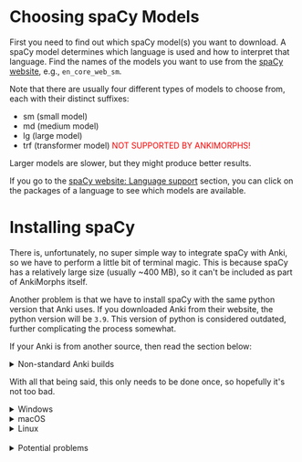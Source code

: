 # Choosing spaCy Models

First you need to find out which spaCy model(s) you want to download. A spaCy model determines which language is used
and how to interpret that language. Find the names of the models you want to use from
the [spaCy website](https://spacy.io/usage/models),
e.g., `en_core_web_sm`.

Note that there are usually four different types of models to choose from, each with their distinct suffixes:

- sm (small model)
- md (medium model)
- lg (large model)
- trf (transformer model) <span style="color:red">NOT SUPPORTED BY ANKIMORPHS!</span>

Larger models are slower, but they might produce better results.

If you go to the [spaCy website: Language support](https://spacy.io/usage/models#languages) section, you can click on
the packages of a language to see which models are available.

# Installing spaCy

There is, unfortunately, no super simple way to integrate spaCy with Anki, so we have to perform a little bit of
terminal magic. This is because spaCy has a relatively large size (usually ~400 MB), so it can't be included as part of
AnkiMorphs itself.

Another problem is that we have to install spaCy with the same python version that Anki uses. If you downloaded Anki
from their website, the python version will be `3.9`. This version of python is considered outdated, further complicating
the process somewhat.

If your Anki is from another source, then read the section below:

<details>
  <summary>Non-standard Anki builds</summary>

> **Note:** If you are using a non-standard Anki build (e.g. `anki-bin` from AUR), then the python version will
> probably not be `3.9`. To check which
> python version your Anki is using, go to `Help -> About`, and you will find something like
> this: `Python 3.9.15 Qt 6.6.1 PyQt 6.6.1`
> <br><br>Because of the way the python packaging system works, we have to install spaCy with a python version that has
> the same first two number groups, i.e. if your Anki shows `Python 3.11.xx`, you can install spaCy using
> any `Python 3.11.yy` version.
> <br><br>The rest of this guide assumes Anki uses `Python 3.9`, but if that is not the cause, then substitute `3.9` in
> the terminal commands with whatever your Anki is using.
</details>


With all that being said, this only needs to be done once, so hopefully it's not too bad.


<details>
  <summary>Windows</summary>

First, we need to have `Python 3.9` on our system. Go to the start menu, open a Command Prompt, and type in:

```
py -3.9 --version
```

If your output is not `Python 3.9.x`, then 3.9 has to be installed.

>Note: If you install Python 3.9 in a different way than the instructions below, then you might encounter important 
> differences that could prevent you from accessing the spaCy morphemizers in Anki.

<details>
  <summary>Installing Python</summary>

Go to [https://www.python.org/downloads/release/python-3913/](https://www.python.org/downloads/release/python-3913/) and
download the `Windows installer (64-bit)` at the bottom of the page.

**Note**: When you start the installer, make sure to select the `Add python.exe to PATH` checkbox at the very bottom:

![windows_python_installer.png](../../img/windows_python_installer.png)

Install with the default settings ("Install Now").

After the installation, go back to the command prompt and type in `py -3.9 --version` again. You should now see the new
Python version you installed.
</details>

Now we are ready to install spaCy and the models you want to use. Paste these commands into the command prompt:

```bash
cd %HOMEPATH%\AppData\Roaming\Anki2\addons21
py -3.9 -m pip install --upgrade pip virtualenv
py -3.9 -m venv spacyenv
spacyenv\Scripts\activate
py -m pip install --upgrade pip setuptools wheel
py -m pip install --upgrade spacy==3.7.5 six
```

In the same command prompt, we now want to download the models. Here I'll use the Korean model `ko_core_news_sm` and the
Russian
model `ru_core_news_sm`.

```bash
py -m spacy download ko_core_news_sm
py -m spacy download ru_core_news_sm
deactivate
```

Now those spaCy models should be available as morphemizers in AnkiMorphs!
</details>


<details>
  <summary>macOS</summary>
First, we need to have `Python 3.9` on our system. Go to the start menu, Open a terminal and type:

```` bash
python3.9 --version
````

If your output is not `Python 3.9.x`, then 3.9 has to be installed.

>Note: If you install Python 3.9 in a different way than the instructions below, then you might encounter important
> differences that could prevent you from accessing the spaCy morphemizers in Anki.

<details>
  <summary>Installing Python</summary>

Go to [https://www.python.org/downloads/release/python-3913/](https://www.python.org/downloads/release/python-3913/) and
download the `macOS 64-bit universal2 installer` at the bottom of the page.

Install with the default settings ("Install Now").

After the installation, open a new terminal and type in `python3.9 --version` again. You should now see the new Python
version you installed.
</details>

Now we are ready to install spaCy and the models you want to use. Paste this into the terminal:

```bash
cd ~/Library/Application\ Support/Anki2/addons21
python3.9 -m pip install --upgrade pip virtualenv
python3.9 -m venv spacyenv
. spacyenv/bin/activate
python -m pip install --upgrade pip setuptools wheel
python -m pip install --upgrade spacy six
```

In the same terminal, we now want to download the models. Here I'll use the Korean model `ko_core_news_sm` and the
Russian
model `ru_core_news_sm`.

```bash
python -m spacy download ko_core_news_sm
python -m spacy download ru_core_news_sm
deactivate
```

Now those spaCy models should be available as morphemizers in AnkiMorphs!

</details>

<details>
  <summary>Linux</summary>

First, we need to have `Python 3.9` on our system. Go to the start menu, Open a terminal and type:

```` bash
python3.9 --version
````

If your output is not `Python 3.9.x`, then 3.9 has to be installed.

<details>
  <summary>Installing Python</summary>

This is the hardest part of the installation process because Python 3.9 is considered dead, and it can therefore be
tricky
to download and install.

If you are on a Debian distro you can install it from the deadsnakes PPA:

```bash
sudo apt update
sudo apt install software-properties-common
sudo add-apt-repository ppa:deadsnakes/ppa
sudo apt update
sudo apt install python3.9
sudo apt install python3.9-venv
```

Another alternative that also works on other distros is [pyenv](https://github.com/pyenv/pyenv).

After the installation, open a new terminal and type in `python3.9 --version` again. You should now see the new Python
version you installed.
</details>



Now we are ready to install spaCy and the models you want to use. Open a terminal and `cd` to the addons21 directory,
e.g:

```bash
cd ~/.local/share/Anki2/addons21/
```

Then install spaCy:

```bash
python3.9 -m pip install --upgrade pip virtualenv
python3.9 -m venv spacyenv
source spacyenv/bin/activate
python -m pip install --upgrade pip setuptools wheel
python -m pip install --upgrade spacy six
```

In the same terminal, we now want to download the models. Here I'll use the Korean model `ko_core_news_sm` and the
Russian
model `ru_core_news_sm`.

```bash
python -m spacy download ko_core_news_sm
python -m spacy download ru_core_news_sm
deactivate
```

Now those spaCy models should be available as morphemizers in AnkiMorphs!
</details>

<br>
<details>
  <summary>Potential problems</summary>

### PowerShell Execution Policy Error

![group-policy-error.png](../../img/group-policy-error.png)

This is a safeguard against running malicious scripts, which is generally a good thing. To allow an exception for this
one time, you can use the command:

````powershell
Set-ExecutionPolicy -ExecutionPolicy Unrestricted -Scope Process
````

If you want to permanently remove this restriction for your user, then use the command:

````powershell
Set-ExecutionPolicy -ExecutionPolicy Unrestricted -Scope CurrentUser
````


###  ImportError: cannot import name 'ModelMetaclass' from 'pydantic.main'

Some people on Arch have experienced problems getting spaCy for work when they already have installed the [python-spacy](https://aur.archlinux.org/packages/python-spacy)
and [python-thinc](https://aur.archlinux.org/packages/python-thinc) AUR packages. Uninstalling those packages can potentially fix this
import error. For more info see [issue #239](https://github.com/mortii/anki-morphs/issues/239).

</details>